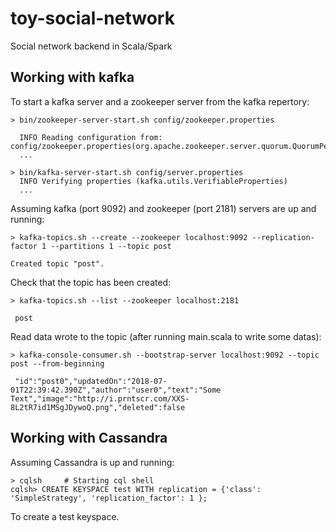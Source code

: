 # toy-social-network
Social network backend in Scala/Spark

## Working with kafka
To start a kafka server and a zookeeper server from the kafka repertory:
```
> bin/zookeeper-server-start.sh config/zookeeper.properties

  INFO Reading configuration from: config/zookeeper.properties(org.apache.zookeeper.server.quorum.QuorumPeerConfig)
  ...

> bin/kafka-server-start.sh config/server.properties
  INFO Verifying properties (kafka.utils.VerifiableProperties)
  ...
```
Assuming kafka (port 9092) and zookeeper (port 2181) servers are up and running:
```
> kafka-topics.sh --create --zookeeper localhost:9092 --replication-factor 1 --partitions 1 --topic post

Created topic "post".
```

Check that the topic has been created:
```
> kafka-topics.sh --list --zookeeper localhost:2181

 post
```

Read data wrote to the topic (after running main.scala to write some datas):
```
> kafka-console-consumer.sh --bootstrap-server localhost:9092 --topic post --from-beginning

 "id":"post0","updatedOn":"2018-07-01T22:39:42.390Z","author":"user0","text":"Some Text","image":"http://i.prntscr.com/XXS-8L2tR7id1MSgJDywoQ.png","deleted":false
```

## Working with Cassandra
Assuming Cassandra is up and running:
```
> cqlsh     # Starting cql shell
cqlsh> CREATE KEYSPACE test WITH replication = {'class': 'SimpleStrategy', 'replication_factor': 1 };
```
To create a test keyspace.
